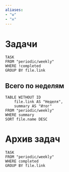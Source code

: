 ```yaml
---
aliases: 
- "w" 
- "н"
---
```


# Задачи

```dataview
TASK
FROM "periodic/weekly"
WHERE !completed
GROUP BY file.link
```

## Всего по неделям

```dataview
TABLE WITHOUT ID
	file.link AS "Неделя",
	summary AS "Итог"
FROM "periodic/weekly"
WHERE summary
SORT file.name DESC
```

# Архив задач
```dataview
TASK
FROM "periodic/weekly"
WHERE completed
GROUP BY file.link
```